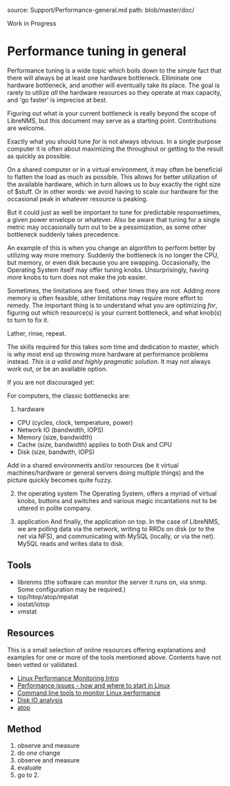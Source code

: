 source: Support/Performance-general.md
path: blob/master/doc/

Work in Progress

# Performance tuning in general

Performance tuning is a wide topic which boils down to the simple fact that there will always be at least one hardware bottleneck. Elliminate one hardware bottleneck, and another will eventually take its place. The goal is rarely to utilize *all* the hardware resources so they operate at max capacity, and 'go faster' is imprecise at best.

Figuring out what is your current bottleneck is really beyond the scope of LibreNMS, but this document may serve as a starting point. Contributions are welcome.

Exactly what you should tune *for* is not always obvious. In a single purpose computer it is often about maximizing the throughout or getting to the result as quickly as possible.

On a shared computer or in a virtual environment, it may often be beneficial to flatten the load as much as possible. This allows for better utilization of the available hardware, which in turn allows us to buy exactly the right size of $stuff. Or in other words: we avoid having to scale our hardware for the occasional peak in whatever resource is peaking.

But it could just as well be important to tune for predictable responsetimes, a given power envelope or whatever. Also be aware that tuning for a single metric may occasionally turn out to be a pessimization, as some other bottleneck suddenly takes precedence.

An example of this is when you change an algorithm to perform better by utilizing way more memory. Suddenly the bottleneck is no longer the CPU, but memory, or even disk because you are swapping. Occasionally, the Operating System itself may offer tuning knobs. Unsurprisingly, having *more* knobs to turn does not make the job easier. 

Sometimes, the limitations are fixed, other times they are not. Adding more memory is often feasible, other limitations may require more effort to remedy. The important thing is to understand what you are optimizing *for*, figuring out which resource(s) is your current bottleneck, and what knob(s) to turn to fix it.

Lather, rinse, repeat.

The skills required for this takes som time and dedication to master, which is why most end up throwing more hardware at performance problems instead. *This is a valid and highly pragmatic solution.* It may not always work out, or be an available option.

If you are not discouraged yet:

For computers, the classic bottlenecks are:
1. hardware
* CPU (cycles, clock, temperature, power)
* Network IO (bandwidth, IOPS)
* Memory (size, bandwidth)
* Cache (size, bandwidth)  applies to both Disk and CPU
* Disk (size, bandwith, IOPS)

Add in a shared environments and/or resources (be it virtual machines/hardware or general servers doing multiple things) and the picture quickly becomes quite fuzzy. 

2. the operating system
The Operating System, offers a myriad of virtual knobs, buttons and switches and various magic incantations not to be uttered in polite company.

3. application
And finally, the application on top. In the case of LibreNMS, we are polling data via the network, writing to RRDs on disk (or to the net via NFS), and communicating with MySQL (locally, or via the net). MySQL reads and writes data to disk. 


## Tools

* librenms (the software can monitor the server it runs on, via snmp. Some configuration may be required.)
* top/htop/atop/mpstat
* iostat/iotop
* vmstat

## Resources

This is a small selection of online resources offering explanations and examples for one or more of the tools mentioned above. Contents have not been vetted or validated.

* [Linux Performance Monitoring Intro](https://www.thegeekstuff.com/2011/03/linux-performance-monitoring-intro/)
* [Performance issues - how and where to start in Linux](https://www.simplylinuxfaq.com/2017/12/performance-issues-how-and-where-to-start-in-linux.html)
* [Command line tools to monitor Linux performance](https://www.tecmint.com/command-line-tools-to-monitor-linux-performance/)
* [Disk IO analysis](https://haydenjames.io/linux-server-performance-disk-io-slowing-application/)
* [atop](https://haydenjames.io/use-atop-linux-server-performance-analysis/)

## Method

1. observe and measure
2. do *one* change
3. observe and measure
4. evaluate
5. go to 2.

